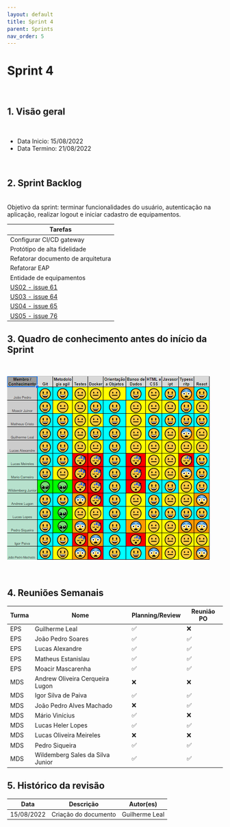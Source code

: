 ```yaml
---
layout: default
title: Sprint 4 
parent: Sprints
nav_order: 5
---
```

# Sprint 4 

<br>

## 1. Visão geral

<br>

- Data Inicio: 15/08/2022
- Data Termino: 21/08/2022

<br>

## 2. Sprint Backlog

<br>
Objetivo da sprint: terminar funcionalidades do usuário, autenticação na aplicação, realizar logout e iniciar cadastro de equipamentos.

|Tarefas|
|--------|
|Configurar CI/CD gateway|
|Protótipo de alta fidelidade|
|Refatorar documento de arquitetura|
|Refatorar EAP|
|Entidade de equipamentos|
|[US02 - issue 61](https://github.com/fga-eps-mds/2022-1-Alectrion-DOC/issues/61)|
|[US03 - issue 64](https://github.com/fga-eps-mds/2022-1-Alectrion-DOC/issues/64)|
|[US04 - issue 65](https://github.com/fga-eps-mds/2022-1-Alectrion-DOC/issues/65)|
|[US05 - issue 76](https://github.com/fga-eps-mds/2022-1-Alectrion-DOC/issues/76)|

## 3. Quadro de conhecimento antes do início da Sprint

<br>

![Quadro de conhecimento Semana ](./assets/sprint2.png)

<br>

## 4. Reuniões Semanais

|Turma|Nome|Planning/Review|Reunião PO|
|--|--|--|--|
|EPS|Guilherme Leal|:white_check_mark:|:x:|
|EPS|João Pedro Soares|:white_check_mark:|:white_check_mark:|
|EPS|Lucas Alexandre|:white_check_mark:|:white_check_mark:|
|EPS|Matheus Estanislau|:white_check_mark:|:white_check_mark:|
|EPS|Moacir Mascarenha|:white_check_mark:|:white_check_mark:|
|MDS|Andrew Oliveira Cerqueira Lugon|:x:|:x:|
|MDS|Igor Silva de Paiva|:white_check_mark:|:white_check_mark:|
|MDS|João Pedro Alves Machado|:x:|:white_check_mark:|
|MDS|Mário Vinícius|:white_check_mark:|:x:|
|MDS|Lucas Heler Lopes|:white_check_mark:|:white_check_mark:|
|MDS|Lucas Oliveira Meireles|:x:|:x:|
|MDS|Pedro Siqueira|:white_check_mark:|:white_check_mark:|
|MDS|Wildemberg Sales da Silva Junior|:white_check_mark:|:white_check_mark:|

## 5. Histórico da revisão

|**Data**|**Descrição**|**Autor(es)**|
|--------|-------------|-------------|
|15/08/2022|Criação do documento| Guilherme Leal |


